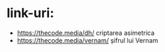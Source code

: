 # link-uri:
+ https://thecode.media/dh/ criptarea asimetrica
+ https://thecode.media/vernam/ șifrul lui Vernam
